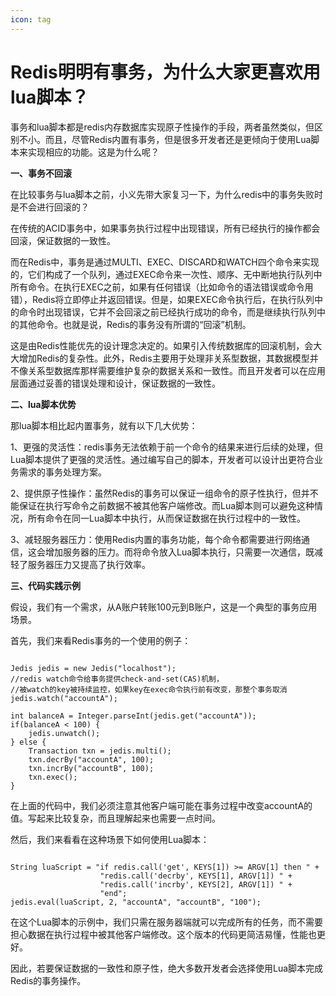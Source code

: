 ```yaml
---
icon: tag
---
```

# Redis明明有事务，为什么大家更喜欢用lua脚本？

事务和lua脚本都是redis内存数据库实现原子性操作的手段，两者虽然类似，但区别不小。而且，尽管Redis内置有事务，但是很多开发者还是更倾向于使用Lua脚本来实现相应的功能。这是为什么呢？

**一、事务不回滚**

在比较事务与lua脚本之前，小义先带大家复习一下，为什么redis中的事务失败时是不会进行回滚的？

在传统的ACID事务中，如果事务执行过程中出现错误，所有已经执行的操作都会回滚，保证数据的一致性。

而在Redis中，事务是通过MULTI、EXEC、DISCARD和WATCH四个命令来实现的，它们构成了一个队列，通过EXEC命令来一次性、顺序、无中断地执行队列中所有命令。在执行EXEC之前，如果有任何错误（比如命令的语法错误或命令用错），Redis将立即停止并返回错误。但是，如果EXEC命令执行后，在执行队列中的命令时出现错误，它并不会回滚之前已经执行成功的命令，而是继续执行队列中的其他命令。也就是说，Redis的事务没有所谓的“回滚”机制。

这是由Redis性能优先的设计理念决定的。如果引入传统数据库的回滚机制，会大大增加Redis的复杂性。此外，Redis主要用于处理非关系型数据，其数据模型并不像关系型数据库那样需要维护复杂的数据关系和一致性。而且开发者可以在应用层面通过妥善的错误处理和设计，保证数据的一致性。

**二、lua脚本优势**

那lua脚本相比起内置事务，就有以下几大优势：

1、更强的灵活性：redis事务无法依赖于前一个命令的结果来进行后续的处理，但Lua脚本提供了更强的灵活性。通过编写自己的脚本，开发者可以设计出更符合业务需求的事务处理方案。

2、提供原子性操作：虽然Redis的事务可以保证一组命令的原子性执行，但并不能保证在执行写命令之前数据不被其他客户端修改。而Lua脚本则可以避免这种情况，所有命令在同一Lua脚本中执行，从而保证数据在执行过程中的一致性。

3、减轻服务器压力：使用Redis内置的事务功能，每个命令都需要进行网络通信，这会增加服务器的压力。而将命令放入Lua脚本执行，只需要一次通信，既减轻了服务器压力又提高了执行效率。

**三、代码实践示例**

假设，我们有一个需求，从A账户转账100元到B账户，这是一个典型的事务应用场景。

首先，我们来看Redis事务的一个使用的例子：

```

Jedis jedis = new Jedis("localhost");
//redis watch命令给事务提供check-and-set(CAS)机制，
//被watch的key被持续监控，如果key在exec命令执行前有改变，那整个事务取消
jedis.watch("accountA");

int balanceA = Integer.parseInt(jedis.get("accountA"));
if(balanceA < 100) {
    jedis.unwatch();
} else {
    Transaction txn = jedis.multi();
    txn.decrBy("accountA", 100);
    txn.incrBy("accountB", 100);
    txn.exec();
}
```

在上面的代码中，我们必须注意其他客户端可能在事务过程中改变accountA的值。写起来比较复杂，而且理解起来也需要一点时间。

然后，我们来看看在这种场景下如何使用Lua脚本：

```

String luaScript = "if redis.call('get', KEYS[1]) >= ARGV[1] then " +
                    "redis.call('decrby', KEYS[1], ARGV[1]) " + 
                    "redis.call('incrby', KEYS[2], ARGV[1]) " + 
                    "end";
jedis.eval(luaScript, 2, "accountA", "accountB", "100");
```

在这个Lua脚本的示例中，我们只需在服务器端就可以完成所有的任务，而不需要担心数据在执行过程中被其他客户端修改。这个版本的代码更简洁易懂，性能也更好。

因此，若要保证数据的一致性和原子性，绝大多数开发者会选择使用Lua脚本完成Redis的事务操作。